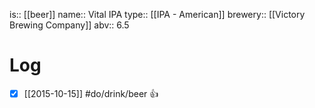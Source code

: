 is:: [[beer]]
name:: Vital IPA
type:: [[IPA - American]]
brewery:: [[Victory Brewing Company]]
abv:: 6.5

# Log
- [x] [[2015-10-15]] #do/drink/beer 👍
